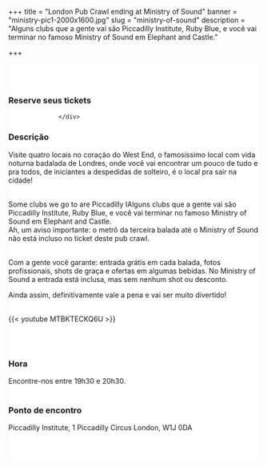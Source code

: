 ﻿+++
title = "London Pub Crawl ending at Ministry of Sound"
banner = "ministry-pic1-2000x1600.jpg"
slug = "ministry-of-sound"
description = "Alguns clubs que a gente vai são Piccadilly Institute, Ruby Blue, e você vai terminar no famoso Ministry of Sound em Elephant and Castle."

+++

<section class="mbr-section" id="msg-box5-1w" style="background-color: rgb(255, 255, 255); padding-top: 40px; padding-bottom: 40px;">
    <div class="container">
        <div class="row">
        <div class="col-md-6 col-lg-5 col-xl-4">
<h3>Reserve seus tickets</h3>
<script src="https://assets.ticketinghub.com/checkout.js" data-channel="84f16908-36a3-4546-8ca7-3bf7cb2d99dd" data-endpoint="https://api.ticketinghub.com" data-product="568d4363-9d53-4777-9dc0-39d0757758de" data-layout="embed" data-landing="calendar" data-event-period="7" data-events-view-mode="multi-day" data-fields="name,email,telephone" data-collect-voucher-recipient-info="1" data-color="#1b2d49" data-button-label="BOOK NOW" data-footer="ssl" data-lang="pt" data-discounts="1" data-free="0" data-avs="0" data-subscribe="1" data-ga-track-pageviews="1" data-ga-track-purchases="1"></script>



                  </div>
<div class="col-md-6 col-lg-7 col-xl-8"> <h3 class="mbr-section-title display-2">Descrição</h3>

Visite quatro locais no coração do West End, o famosíssimo local com vida noturna badalada de Londres, onde você vai encontrar um pouco de tudo e pra todos, de iniciantes a despedidas de solteiro, é o local pra sair na cidade!<br><br>

Some clubs we go to are Piccadilly IAlguns clubs que a gente vai são Piccadilly Institute, Ruby Blue, e você vai terminar no famoso Ministry of Sound em Elephant and Castle.<br>
Ah, um aviso importante: o metrô da terceira balada até o Ministry of Sound não está incluso no ticket deste pub crawl.<br><br>

Com a gente você garante: entrada grátis em cada balada, fotos profissionais, shots de graça e ofertas em algumas bebidas. No Ministry of Sound a entrada está inclusa, mas sem nenhum shot ou desconto.<br>

Ainda assim, definitivamente vale a pena e vai ser muito divertido!<br><br>

{{< youtube MTBKTECKQ6U >}}

<br>
<br>
<h3 class="mbr-section-title display-2">Hora</h3>
Encontre-nos entre 19h30 e 20h30.
<br>
<br>

<h3 class="mbr-section-title display-2">Ponto de encontro</h3>
Piccadilly Institute, 1 Piccadilly Circus London, W1J 0DA
<br>
<br>
<script src='https://static.citymapper.com/js/embed/widget.js' data-slug='ogkm9y' data-width=600></script> </div>

</section>
